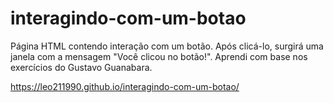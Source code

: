 # interagindo-com-um-botao
Página HTML contendo interação com um botão.  Após clicá-lo, surgirá uma janela com a mensagem "Você clicou no botão!". Aprendi com base nos exercícios do Gustavo Guanabara.

https://leo211990.github.io/interagindo-com-um-botao/
